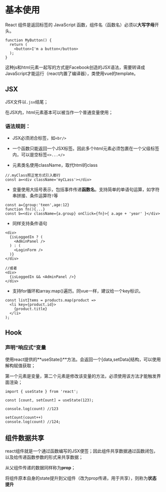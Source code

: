 # 基本使用

React 组件是返回标签的 JavaScript 函数，组件名（函数名）必须以**大写字母**开头。

```react
function MyButton() {
  return (
    <button>I'm a button</button>
  );
}
```

这种js和html元素一起写的方式是Facebook创造的JSX语法，需要转译成JavaScript才能运行（react内置了编译器），类使用vue的template。



## JSX

JSX文件以`.jsx`结尾；

在JSX内，html元素基本可以被当作一个普通变量使用；

### 语法规则：

- JSX必须闭合标签，如`<br/>`
- 一个函数只能返回一个JSX标签。因此多个html元素必须包裹在一个父级标签内，可以是空标签`<>...</>`

- 元素类名使用className，取代html的class

```react
//.myClass照正常方式引入都行
const a=<div className='myCLass'></div>
```

- 变量使用大括号表示，包括事件传递**函数名**。支持简单的单语句运算，如字符串拼接、条件运算符`?`等

```react
const a={group:'teen',age:12}
function fn(){...}
const b=<div className={a.group} onClick={fn}>{ a.age + 'year' }</div>
```

- 同样支持条件语句

```react
<div>
  {isLoggedIn ? (
    <AdminPanel />
  ) : (
    <LoginForm />
  )}
</div>

//或者
<div>
  {isLoggedIn && <AdminPanel />}
</div>
```

- 支持for循环和array.map()遍历。同vue一样，建议给一个key标识。

```react
const listItems = products.map(product =>
  <li key={product.id}>
    {product.title}
  </li>
);
```



## Hook

### 声明“响应式”变量

使用react提供的**useState()**方法。会返回一个[data,setData]结构，可以使用解构赋值获取；

第一个元素是变量，第二个元素是修改该变量的方法，必须使用该方法才能触发界面渲染；

```react
import { useState } from 'react';

const [count, setCount] = useState(123);

console.log(count) //123

setCount(count++)
console.log(count) //124; 
```



## 组件数据共享

react组件就是一个通过函数编写的JSX便签；因此组件共享数据通过函数闭包，以及给传递函数参数的形式来共享数据；

从父组件传递的数据同样称为**prop**；

将组件原本自身的state提升到父组件（改为prop传递，用于共享），则称为**状态提升**